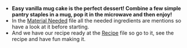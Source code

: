 * **Easy vanilla mug cake is the perfect dessert! Combine a few simple pantry staples in a mug, pop it in the microwave and then enjoy!**
* In the [Material Needed](Material.md) file all the needed ingredients are mentions so have a look at it before starting.
* And we have our recipe ready at the [Recipe](Recipe.md) file so go to it, see the recipe and have fun making it.
